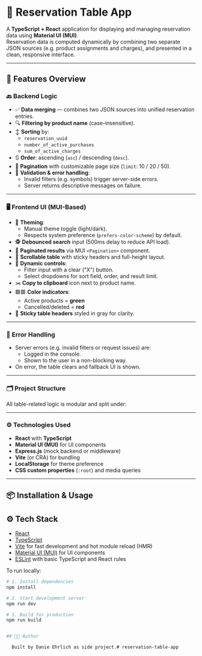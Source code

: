 # 🧾 Reservation Table App

A **TypeScript + React** application for displaying and managing reservation data using **Material UI (MUI)**.  
Reservation data is computed dynamically by combining two separate JSON sources (e.g. product assignments and charges), and presented in a clean, responsive interface.

---

## 🚀 Features Overview

### 🔙 Backend Logic
- ✅ **Data merging** — combines two JSON sources into unified reservation entries.
- 🔍 **Filtering by product name** (case-insensitive).
- ↕️ **Sorting** by:
  - `reservation_uuid`
  - `number_of_active_purchases`
  - `sum_of_active_charges`
- 🔃 **Order**: ascending (`asc`) / descending (`desc`).
- 📄 **Pagination** with customizable page size (`limit`: 10 / 20 / 50).
- 🔐 **Validation & error handling**:
  - Invalid filters (e.g. symbols) trigger server-side errors.
  - Server returns descriptive messages on failure.

---

### 🖥️ Frontend UI (MUI-Based)
- 🎨 **Theming**:
  - Manual theme toggle (light/dark).
  - Respects system preference (`prefers-color-scheme`) by default.
- 🕵️ **Debounced search** input (500ms delay to reduce API load).
- 📑 **Paginated results** via MUI `<Pagination>` component.
- 🔄 **Scrollable table** with sticky headers and full-height layout.
- 🧩 **Dynamic controls**:
  - Filter input with a clear ("X") button.
  - Select dropdowns for sort field, order, and result limit.
- ✂️ **Copy to clipboard** icon next to product name.
- 🟩🟥 **Color indicators**:
  - Active products = **green**
  - Cancelled/deleted = **red**
- 🧱 **Sticky table headers** styled in gray for clarity.

---

### 🧪 Error Handling
- Server errors (e.g. invalid filters or request issues) are:
  - Logged in the console.
  - Shown to the user in a non-blocking way.
- On error, the table clears and fallback UI is shown.

---

### 🗂️ Project Structure

All table-related logic is modular and split under:



---

### ⚙️ Technologies Used

- **React** with **TypeScript**
- **Material UI (MUI)** for UI components
- **Express.js** (mock backend or middleware)
- **Vite** (or CRA) for bundling
- **LocalStorage** for theme preference
- **CSS custom properties** (`:root`) and media queries

---

## 📦 Installation & Usage



## ⚙️ Tech Stack

- [React](https://react.dev/)
- [TypeScript](https://www.typescriptlang.org/)
- [Vite](https://vitejs.dev/) for fast development and hot module reload (HMR)
- [Material UI (MUI)](https://mui.com/) for UI components
- [ESLint](https://eslint.org/) with basic TypeScript and React rules

To run locally:

```bash
# 1. Install dependencies
npm install

# 2. Start development server
npm run dev

# 3. Build for production
npm run build


## 👨‍💻 Author

  Built by Danie Ehrlich as side project.# reservation-table-app